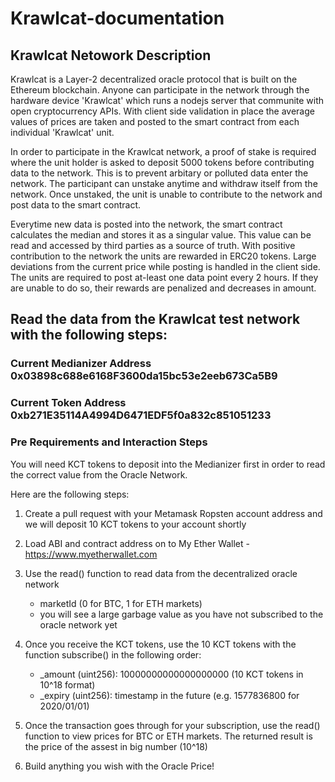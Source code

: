 # Krawlcat-documentation

## Krawlcat Netowork Description 

Krawlcat is a Layer-2 decentralized oracle protocol that is built on the Ethereum blockchain. Anyone can participate in the network through the hardware device 'Krawlcat' which runs a nodejs server that communite with open cryptocurrency APIs. With client side validation in place the average values of prices are taken and posted to the smart contract from each individual 'Krawlcat' unit.

In order to participate in the Krawlcat network, a proof of stake is required where the unit holder is asked to deposit 5000 tokens before contributing data to the network. This is to prevent arbitary or polluted data enter the network. The participant can unstake anytime and withdraw itself from the network. Once unstaked, the unit is unable to contribute to the network and post data to the smart contract.

Everytime new data is posted into the network, the smart contract calculates the median and stores it as a singular value. This value can be read and accessed by third parties as a source of truth. With positive contribution to the network the units are rewarded in ERC20 tokens. Large deviations from the current price while posting is handled in the client side. The units are required to post at-least one data point every 2 hours. If they are unable to do so, their rewards are penalized and decreases in amount.

## Read the data from the Krawlcat test network with the following steps:

### Current Medianizer Address 0x03898c688e6168F3600da15bc53e2eeb673Ca5B9

### Current Token Address 0xb271E35114A4994D6471EDF5f0a832c851051233

### Pre Requirements and Interaction Steps 

 You will need KCT tokens to deposit into the Medianizer first in order to read the correct value from the Oracle Network. 
 
 Here are the following steps:

1. Create a pull request with your Metamask Ropsten account address and we will deposit 10 KCT tokens to your account shortly

2.  Load ABI and contract address on to My Ether Wallet - https://www.myetherwallet.com

3. Use the read() function to read data from the decentralized oracle network
    -  marketId (0 for BTC, 1 for ETH markets)
    -  you will see a large garbage value as you have not subscribed to the oracle network yet

4.  Once you receive the KCT tokens, use the 10 KCT tokens with the function subscribe() in the following order:
    - _amount (uint256): 10000000000000000000 (10 KCT tokens in 10^18 format)
    - _expiry (uint256): timestamp in the future (e.g. 1577836800 for 2020/01/01)

3. Once the transaction goes through for your subscription, use the read() function to view prices for BTC or ETH markets. The returned result is the price of the assest in big number (10^18)

4. Build anything you wish with the Oracle Price! 
    



